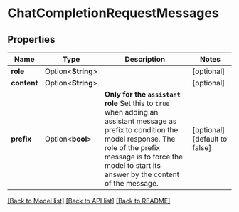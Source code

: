 # ChatCompletionRequestMessages

## Properties

Name | Type | Description | Notes
------------ | ------------- | ------------- | -------------
**role** | Option<**String**> |  | [optional]
**content** | Option<**String**> |  | [optional]
**prefix** | Option<**bool**> | **Only for the `assistant` role**  Set this to `true` when adding an assistant message as prefix to condition the model response. The role of the prefix message is to force the model to start its answer by the content of the message.  | [optional][default to false]

[[Back to Model list]](../README.md#documentation-for-models) [[Back to API list]](../README.md#documentation-for-api-endpoints) [[Back to README]](../README.md)


